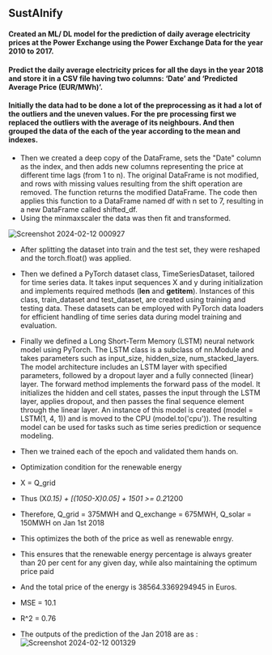  ## SustAlnify

#### Created an ML/ DL model for the prediction of daily average electricity prices at the Power Exchange using the Power Exchange Data for the year 2010 to 2017.
#### Predict the daily average electricity prices for all the days in the year 2018 and store it in a CSV file having two columns: ‘Date’ and ‘Predicted Average Price (EUR/MWh)’.
 
#### Initially the data had to be done a lot of the preprocessing as it had a lot of the outliers and the uneven values. For the pre processing first we replaced the outliers with the average of its neighbours. And then grouped the data of the each of the year according to the mean and indexes.
 
* Then we created a deep copy of the DataFrame, sets the "Date" column as the index, and then adds new columns representing the price at different time lags (from 1 to n). The original DataFrame is not modified, and rows with missing values resulting from the shift operation are removed. The function returns the modified DataFrame. The code then applies this function to a DataFrame named df with n set to 7, resulting in a new DataFrame called shifted_df.
*	Using the minmaxscaler the data was then fit and transformed.

![Screenshot 2024-02-12 000927](https://github.com/sap-aayush/sustalnify_energy_price_prediction/assets/113010235/a95f5bc2-d6cb-4c15-8f1a-43ffa3ef23c6)


* After splitting the dataset into train and the test set, they were reshaped and the torch.float() was applied.
*	Then we defined a PyTorch dataset class, TimeSeriesDataset, tailored for time series data. It takes input sequences X and y during initialization and implements required methods (__len__ and __getitem__). Instances of this class, train_dataset and test_dataset, are created using training and testing data. These datasets can be employed with PyTorch data loaders for efficient handling of time series data during model training and evaluation.
*	Finally we defined a Long Short-Term Memory (LSTM) neural network model using PyTorch. The LSTM class is a subclass of nn.Module and takes parameters such as input_size, hidden_size, num_stacked_layers. The model architecture includes an LSTM layer with specified parameters, followed by a dropout layer and a fully connected (linear) layer. The forward method implements the forward pass of the model. It initializes the hidden and cell states, passes the input through the LSTM layer, applies dropout, and then passes the final sequence element through the linear layer. An instance of this model is created (model = LSTM(1, 4, 1)) and is moved to the CPU (model.to('cpu')). The resulting model can be used for tasks such as time series prediction or sequence modeling.
 
*	Then we trained each of the epoch and validated them hands on.
 

 
 
* Optimization condition for the renewable energy

*	X = Q_grid
*	Thus (X*0.15) + [(1050-X)*0.05] + 150*1     >=   0.2*1200
*	Therefore, Q_grid = 375MWH and Q_exchange = 675MWH, Q_solar = 150MWH on Jan 1st 2018
*	This optimizes the both of the price as well as renewable enrgy.
*	This ensures that the renewable energy percentage is always greater than 20 per cent for any given day, while also maintaining the optimum price paid
*	And the total price of the energy is 38564.3369294945 in Euros.
*	MSE = 10.1
*	R^2 = 0.76
*	The outputs of the prediction of the Jan 2018 are as : 
 ![Screenshot 2024-02-12 001329](https://github.com/sap-aayush/sustalnify_energy_price_prediction/assets/113010235/076ed239-c8c9-4c57-b3e7-c6601e1c50d6)

 
